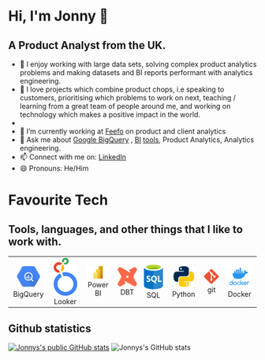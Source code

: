 # Hi, I'm Jonny 👋
## A Product Analyst from the UK.

- 🚀 I enjoy working with large data sets, solving complex product analytics problems and making datasets and BI reports performant with analytics engineering.
- 🧠 I love projects which combine product chops, i.e speaking to customers, prioritising which problems to work on next, teaching / learning from a great team of people around me, and working on technology which makes a positive impact in the world.
- 
- 🏢 I’m currently working at [Feefo](https://github.com/feefo) on product and client analytics
- 💬 Ask me about [Google BigQuery](https://cloud.google.com/bigquery) , [BI](https://cloud.google.com/looker) [tools](https://powerbi.microsoft.com/en-gb/), Product Analytics, Analytics engineering.
- 📫 Connect with me on: [LinkedIn](https://www.linkedin.com/in/jonnydrodge/)
- 😄 Pronouns: He/Him


# Favourite Tech
## Tools, languages, and other things that I like to work with.
<table>
  <tr>
    <td align="center" width="96">
      <a href="Google BigQuery">
        <img src="./img/google-bigquery-logo-1.svg" width="48" alt="Google BigQuery" />
      </a>
      <br>BigQuery
    </td>
    <td align="center" width="96">
      <a href="Looker">
        <img src="./img/google-looker-logo.png" width="48" alt="Looker" />
      </a>
      <br>Looker
    </td>
    <td align="center" width="96">
      <a href="Power BI">
        <img src="./img/Microsoft-Power-BI-Logo.png" width="48"" alt="Power BI" />
      </a>
      <br>Power BI
    </td>
    <td align="center" width="96">
      <a href="DBT">
        <img src="./img/dbt-logo.png" width="48" alt="DBT" />
      </a>
      <br>DBT
    </td>
    <td align="center" width="96">
      <a href="SQL" >
        <img src="./img/sql-generic-logo.png" width="48" alt="SQL" />
      </a>
      <br>SQL
    </td>
    <td align="center" width="96"> 
      <a href="Python" >
        <img src="./img/python-logo.jpg" width="48" alt="Python" />
      </a>
      <br>Python
    </td>
    <td align="center"  width="96">
      <a href="git">
        <img src="./img/git-logo.png" width="48" alt="git" />
      </a>
      <br>git
    </td>
    <td align="center" width="96">
      <a href="Docker" >
        <img src="./img/docker-logo.png" width="48" alt="Docker" />
      </a>
      <br>Docker
    </td>
  </tr>
</table>

## Github statistics
[![Jonnys's public GitHub stats](https://github-readme-stats-jdrodge.vercel.app/api?username=JDrodge\&bg_color=30,e96443,904e95\&title_color=fff\&text_color=fff\&rank_icon=github)](https://github-readme-stats-jdrodge.vercel.app)
![Jonnys's GitHub stats](https://raw.githubusercontent.com/JDrodge/github-stats/master/generated/overview.svg#gh-dark-mode-only)

